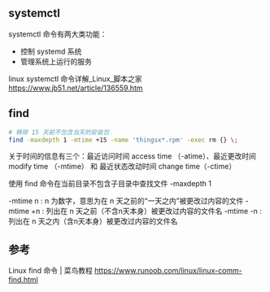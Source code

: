 ## systemctl

systemctl 命令有两大类功能：

* 控制 systemd 系统
* 管理系统上运行的服务

linux systemctl 命令详解_Linux_脚本之家
<https://www.jb51.net/article/136559.htm>

## find

```sh
# 移除 15 天前不包含当天的安装包
find -maxdepth 1 -mtime +15 -name 'thingsx*.rpm' -exec rm {} \;
```

关于时间的信息有三个：最近访问时间 access time （-atime）、最近更改时间 modify time （-mtime） 和 最近状态改动时间 change time（-ctime）

使用 find 命令在当前目录不包含子目录中查找文件
 -maxdepth 1

-mtime n : n 为数字，意思为在 n 天之前的“一天之内”被更改过内容的文件
-mtime +n : 列出在 n 天之前（不含n天本身）被更改过内容的文件名
-mtime -n : 列出在 n 天之内（含n天本身）被更改过内容的文件名

## 参考

Linux find 命令 | 菜鸟教程
<https://www.runoob.com/linux/linux-comm-find.html>
